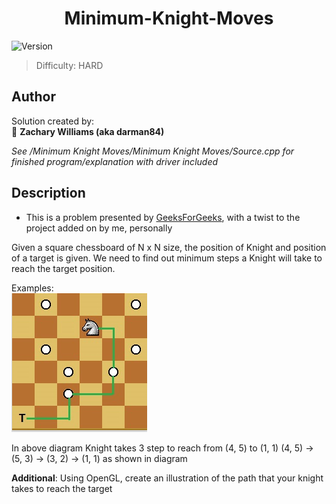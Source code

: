 <h1 align="center">Minimum-Knight-Moves
</h1>
<p>
  <img alt="Version" src="https://img.shields.io/badge/version-1.0.0-blue.svg?cacheSeconds=2592000" />
</p>

> Difficulty: HARD<br/>

## Author

Solution created by: <br/>
👤 **Zachary Williams (aka darman84)**

*See /Minimum Knight Moves/Minimum Knight Moves/Source.cpp for finished program/explanation with driver included*

## Description

- This is a problem presented by [GeeksForGeeks](https://www.geeksforgeeks.org/minimum-steps-reach-target-knight//), with a twist to the project added on by me, personally

Given a square chessboard of N x N size, the position of Knight and position of a target is given. We need to find out minimum steps a Knight will take to reach the target position.

Examples: <br/>
![EXAMPLE](https://raw.githubusercontent.com/darman84/Minimum-Knight-Moves/master/EXAMPLE.PNG)

In above diagram Knight takes 3 step to reach  from (4, 5) to (1, 1) (4, 5) -> (5, 3) -> (3, 2)  -> (1, 1)  as shown in diagram

**Additional**: Using OpenGL, create an illustration of the path that your knight takes to reach the target
